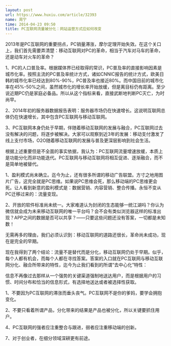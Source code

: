 ```yaml
---
layout: post
url: https://www.huxiu.com/article/32393
name: 周宁
time: 2014-04-23 09:50
title: PC互联网流量被分化：网站运营方式应如何改变
---
```

2013年是PC互联网的重要拐点，PC销量滞涨，摩尔定理开始失效。在这个关口上，我们首先需要弄清楚：移动互联网对PC的革命，相当于汽车对马车的革命，还是动车对火车的革命？

1、PC的人口普及率。根据媒体界已经取得的常识，PC普及率的直接影响因素是城市化率。按照主流的PC普及率统计方式，诸如CNNIC报告的统计方式，欧美日韩的城市化率已经达到80%-90%，PC普及率也接近80%。而中国目前的城市化率在45%-50%之间，虽然城市化的增长率开始放缓，但是离目标仍有距离。至少说近期PC仍是家庭必备品。所以从这个指标来看，直接武断地判断PC灭亡，为时尚早。

2、2014年初的服务器数据报告表明：服务器市场仍在快速增长。这说明互联网总体仍在快速增长，其中包含PC互联网与移动互联网。

3、PC互联网本身仍处于早期，伴随着移动互联网的发展与融合，PC互联网过去没有解决的问题，将逐步被解决。大家可以观察到近3年的发展：移动支付激发了线上支付市场，O2O随着移动互联网的发展与普及更深层影响到社会生活。

根据上述重要但是不全面的事实依据，我认为：PC互联网流量增速放缓，本质上是功能分化而非功能迭代。PC互联网与移动互联网将相互促进、逐渐融合，而不是简单地被替代。

1、盈利模式尚未确立。迄今为止，还有很多所谓的移动广告联盟。方寸之地用图片广告，这完全就是PC思维。如果说PC思维会死，那么移动端的PC思维更会死。让人看到新意的盈利模式是：数据营销、内容营销、整合传播。永恒不变从PC迁移过来的：流量变现。

2、开放的软件标准尚未统一。大家难道认为封闭的生态能够一统江湖吗？你认为微信就会成为未来移动互联网的唯一平台吗？会不会有类似浏览器这样的标准出现？APP之间的数据是否可以共享？——只要这些问题还没有答案，一切都是未知数！

无需再多的理由，我们必须认识到：移动互联网的道路还很长，革命尚未成功，现在是完全的早期。

现在我得到了两个结论：流量不是替代而是分化，移动互联网仍处于早期。似乎，每个人都有机会，而每个人都在寻找答案。答案的入口就在PC互联网与移动互联网分化、融合所带来的特性，迄今为止我们看到的所谓“去中心化”特性：

信息不再像过去那样从一个强势的关键渠道强制地送达用户，而是根据用户的习惯、时间分布和恰当的信息形式，有选择地送达或者被选择性获取。

1、不要因为PC互联网的滞涨而垂头丧气。PC互联网不是你的爹妈，要学会拥抱变化。

2、不要只看着所谓产品，分化带来的结果是产品也被分化，所以关键要抓住用户。

4、PC互联网的强者应注重整合与跟进，弱者应注重移动端的创新。

7、对于创业者，在细分领域深耕更有前途。

